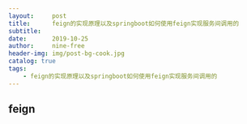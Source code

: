 ```yaml
---
layout:     post
title:      feign的实现原理以及springboot如何使用feign实现服务间调用的
subtitle: 
date:       2019-10-25
author:     nine-free
header-img: img/post-bg-cook.jpg
catalog: true
tags:
    - feign的实现原理以及springboot如何使用feign实现服务间调用的
---
```


## feign







